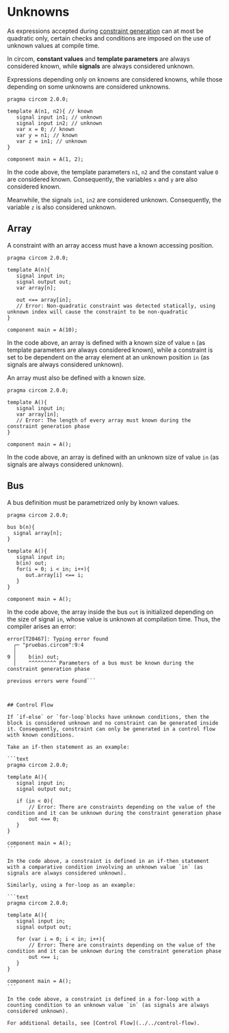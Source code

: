 # Unknowns

As expressions accepted during [constraint generation](../constraint-generation) can at most be quadratic only, certain checks and conditions are imposed on the use of unknown values at compile time.

In circom, **constant values** and **template parameters** are always considered known, while **signals** are always considered unknown.

Expressions depending only on knowns are considered knowns, while those depending on some unknowns are considered unknowns.

```text
pragma circom 2.0.0;

template A(n1, n2){ // known
   signal input in1; // unknown
   signal input in2; // unknown
   var x = 0; // known
   var y = n1; // known
   var z = in1; // unknown
}

component main = A(1, 2);
```

In the code above, the template parameters `n1`, `n2` and the constant value `0` are considered known. Consequently, the variables `x` and `y` are also considered known.


Meanwhile, the signals `in1`, `in2` are considered unknown. Consequently, the variable `z` is also considered unknown.

## Array

A constraint with an array access must have a known accessing position.

```text
pragma circom 2.0.0;

template A(n){
   signal input in;
   signal output out;
   var array[n];
   
   out <== array[in];
   // Error: Non-quadratic constraint was detected statically, using unknown index will cause the constraint to be non-quadratic
}

component main = A(10);
```

In the code above, an array is defined with a known size of value `n` (as template parameters are always considered known), while a constraint is set to be dependent on the array element at an unknown position `in` (as signals are always considered unknown).

An array must also be defined with a known size. 

```text
pragma circom 2.0.0;

template A(){
   signal input in;
   var array[in];
   // Error: The length of every array must known during the constraint generation phase
}

component main = A();
```

In the code above, an array is defined with an unknown size of value `in` (as signals are always considered unknown).

## Bus
A bus definition must be parametrized only by known values. 

```text
pragma circom 2.0.0;

bus b(n){
  signal array[n];
}

template A(){
   signal input in;
   b(in) out;
   for(i = 0; i < in; i++){
      out.array[i] <== i;
   }
}

component main = A();
```

In the code above, the array inside the bus `out` is initialized depending on the size of signal `in`, whose value is unknown at compilation time. Thus, the compiler arises an error:
````
error[T20467]: Typing error found
  ┌─ "pruebas.circom":9:4
  │
9 │    b(in) out;
  │    ^^^^^^^^^ Parameters of a bus must be known during the constraint generation phase

previous errors were found```



## Control Flow

If `if-else` or `for-loop`blocks have unknown conditions, then the block is considered unknown and no constraint can be generated inside it. Consequently, constraint can only be generated in a control flow with known conditions. 

Take an if-then statement as an example:

```text
pragma circom 2.0.0;

template A(){
   signal input in;
   signal output out;
   
   if (in < 0){
       // Error: There are constraints depending on the value of the condition and it can be unknown during the constraint generation phase
       out <== 0;
   }
}

component main = A();
```

In the code above, a constraint is defined in an if-then statement with a comparative condition involving an unknown value `in` (as signals are always considered unknown).

Similarly, using a for-loop as an example:

```text
pragma circom 2.0.0;

template A(){
   signal input in;
   signal output out;
   
   for (var i = 0; i < in; i++){
       // Error: There are constraints depending on the value of the condition and it can be unknown during the constraint generation phase
       out <== i;
   }
}

component main = A();
```

In the code above, a constraint is defined in a for-loop with a counting condition to an unknown value `in` (as signals are always considered unknown).

For additional details, see [Control Flow](../../control-flow).
